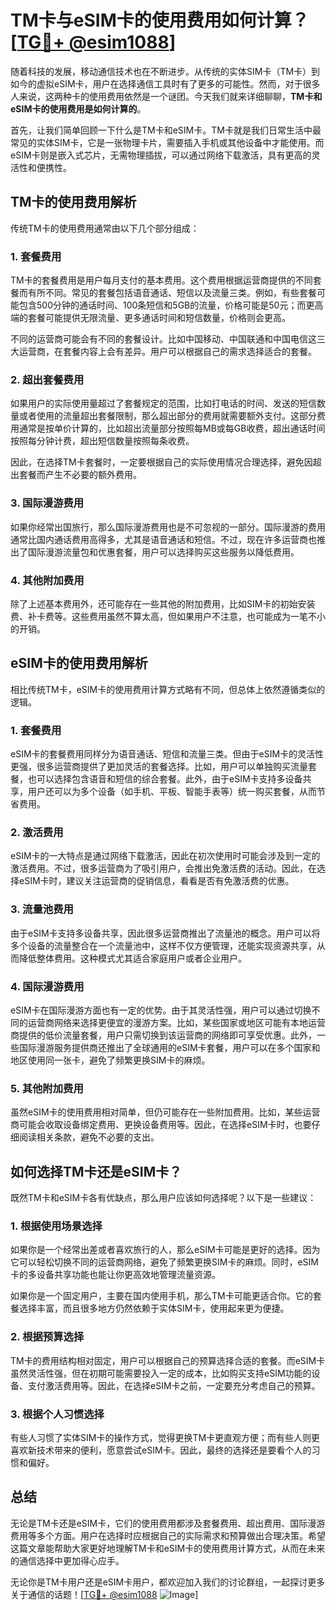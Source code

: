 # TM卡与eSIM卡的使用费用如何计算？[[TG💪+ @esim1088](https://t.me/s/esim1088)]

随着科技的发展，移动通信技术也在不断进步。从传统的实体SIM卡（TM卡）到如今的虚拟eSIM卡，用户在选择通信工具时有了更多的可能性。然而，对于很多人来说，这两种卡的使用费用依然是一个谜团。今天我们就来详细聊聊，**TM卡和eSIM卡的使用费用是如何计算的**。

首先，让我们简单回顾一下什么是TM卡和eSIM卡。TM卡就是我们日常生活中最常见的实体SIM卡，它是一张物理卡片，需要插入手机或其他设备中才能使用。而eSIM卡则是嵌入式芯片，无需物理插拔，可以通过网络下载激活，具有更高的灵活性和便携性。

## TM卡的使用费用解析

传统TM卡的使用费用通常由以下几个部分组成：

### 1. **套餐费用**
TM卡的套餐费用是用户每月支付的基本费用。这个费用根据运营商提供的不同套餐而有所不同。常见的套餐包括语音通话、短信以及流量三类。例如，有些套餐可能包含500分钟的通话时间、100条短信和5GB的流量，价格可能是50元；而更高端的套餐可能提供无限流量、更多通话时间和短信数量，价格则会更高。

不同的运营商可能会有不同的套餐设计。比如中国移动、中国联通和中国电信这三大运营商，在套餐内容上会有差异。用户可以根据自己的需求选择适合的套餐。

### 2. **超出套餐费用**
如果用户的实际使用量超过了套餐规定的范围，比如打电话的时间、发送的短信数量或者使用的流量超出套餐限制，那么超出部分的费用就需要额外支付。这部分费用通常是按单价计算的，比如超出流量部分按照每MB或每GB收费，超出通话时间按照每分钟计费，超出短信数量按照每条收费。

因此，在选择TM卡套餐时，一定要根据自己的实际使用情况合理选择，避免因超出套餐而产生不必要的额外费用。

### 3. **国际漫游费用**
如果你经常出国旅行，那么国际漫游费用也是不可忽视的一部分。国际漫游的费用通常比国内通话费用高得多，尤其是语音通话和短信。不过，现在许多运营商也推出了国际漫游流量包和优惠套餐，用户可以选择购买这些服务以降低费用。

### 4. **其他附加费用**
除了上述基本费用外，还可能存在一些其他的附加费用，比如SIM卡的初始安装费、补卡费等。这些费用虽然不算太高，但如果用户不注意，也可能成为一笔不小的开销。

## eSIM卡的使用费用解析

相比传统TM卡，eSIM卡的使用费用计算方式略有不同，但总体上依然遵循类似的逻辑。

### 1. **套餐费用**
eSIM卡的套餐费用同样分为语音通话、短信和流量三类。但由于eSIM卡的灵活性更强，很多运营商提供了更加灵活的套餐选择。比如，用户可以单独购买流量套餐，也可以选择包含语音和短信的综合套餐。此外，由于eSIM卡支持多设备共享，用户还可以为多个设备（如手机、平板、智能手表等）统一购买套餐，从而节省费用。

### 2. **激活费用**
eSIM卡的一大特点是通过网络下载激活，因此在初次使用时可能会涉及到一定的激活费用。不过，很多运营商为了吸引用户，会推出免激活费的活动。因此，在选择eSIM卡时，建议关注运营商的促销信息，看看是否有免激活费的优惠。

### 3. **流量池费用**
由于eSIM卡支持多设备共享，因此很多运营商推出了流量池的概念。用户可以将多个设备的流量整合在一个流量池中，这样不仅方便管理，还能实现资源共享，从而降低整体费用。这种模式尤其适合家庭用户或者企业用户。

### 4. **国际漫游费用**
eSIM卡在国际漫游方面也有一定的优势。由于其灵活性强，用户可以通过切换不同的运营商网络来选择更便宜的漫游方案。比如，某些国家或地区可能有本地运营商提供的低价流量套餐，用户只需切换到该运营商的网络即可享受优惠。此外，一些国际漫游服务提供商还推出了全球通用的eSIM卡套餐，用户可以在多个国家和地区使用同一张卡，避免了频繁更换SIM卡的麻烦。

### 5. **其他附加费用**
虽然eSIM卡的使用费用相对简单，但仍可能存在一些附加费用。比如，某些运营商可能会收取设备绑定费用、更换设备费用等。因此，在选择eSIM卡时，也要仔细阅读相关条款，避免不必要的支出。

## 如何选择TM卡还是eSIM卡？

既然TM卡和eSIM卡各有优缺点，那么用户应该如何选择呢？以下是一些建议：

### 1. **根据使用场景选择**
如果你是一个经常出差或者喜欢旅行的人，那么eSIM卡可能是更好的选择。因为它可以轻松切换不同的运营商网络，避免了频繁更换SIM卡的麻烦。同时，eSIM卡的多设备共享功能也能让你更高效地管理流量资源。

如果你是一个固定用户，主要在国内使用手机，那么TM卡可能更适合你。它的套餐选择丰富，而且很多地方仍然依赖于实体SIM卡，使用起来更为便捷。

### 2. **根据预算选择**
TM卡的费用结构相对固定，用户可以根据自己的预算选择合适的套餐。而eSIM卡虽然灵活性强，但在初期可能需要投入一定的成本，比如购买支持eSIM功能的设备、支付激活费用等。因此，在选择eSIM卡之前，一定要充分考虑自己的预算。

### 3. **根据个人习惯选择**
有些人习惯了实体SIM卡的操作方式，觉得更换TM卡更直观方便；而有些人则更喜欢新技术带来的便利，愿意尝试eSIM卡。因此，最终的选择还是要看个人的习惯和偏好。

## 总结

无论是TM卡还是eSIM卡，它们的使用费用都涉及套餐费用、超出费用、国际漫游费用等多个方面。用户在选择时应根据自己的实际需求和预算做出合理决策。希望这篇文章能帮助大家更好地理解TM卡和eSIM卡的使用费用计算方式，从而在未来的通信选择中更加得心应手。

无论你是TM卡用户还是eSIM卡用户，都欢迎加入我们的讨论群组，一起探讨更多关于通信的话题！[[TG💪+ @esim1088](https://t.me/s/esim1088) ![Image](https://i.postimg.cc/4NQfJmqS/Snipaste-2025-05-13-00-14-12.png)]